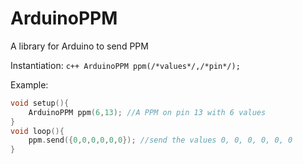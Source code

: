 # ArduinoPPM
 A library for Arduino to send PPM

 Instantiation: ```c++ ArduinoPPM ppm(/*values*/,/*pin*/); ```

 Example:
 ```c++
 void setup(){
     ArduinoPPM ppm(6,13); //A PPM on pin 13 with 6 values
 }
 void loop(){
     ppm.send({0,0,0,0,0,0}); //send the values 0, 0, 0, 0, 0, 0
 }
 ```